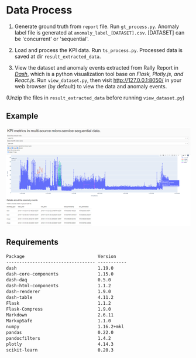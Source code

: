 # Data Process

1. Generate ground truth from `report` file. Run `gt_process.py`. Anomaly label file is generated at `anomaly_label_[DATASET].csv`.
[DATASET] can be 'concurrent' or 'sequential'.

2. Load and process the KPI data. Run `ts_process.py`. Processed data is saved at dir `result_extracted_data`.

3. View the dataset and anomaly events extracted from Rally Report in [*Dash*](https://dash.plotly.com/introduction), which is a python visualization tool base on *Flask, Plotly.js, and React.js*. Run `view_dataset.py`, then visit http://127.0.0.1:8050/ in your web browser (by default) to view the data and anomaly events.

(Unzip the files in `result_extracted_data` before running `view_dataset.py`)

## Example

![web](./web.png)

## Requirements

```
Package                            Version
---------------------------------- -----------
dash                               1.19.0
dash-core-components               1.15.0
dash-daq                           0.5.0
dash-html-components               1.1.2
dash-renderer                      1.9.0
dash-table                         4.11.2
Flask                              1.1.2
Flask-Compress                     1.9.0
Markdown                           2.6.11
MarkupSafe                         1.1.0
numpy                              1.16.2+mkl
pandas                             0.22.0
pandocfilters                      1.4.2
plotly                             4.14.3
scikit-learn                       0.20.3
```